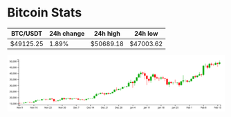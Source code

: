 # Bitcoin Stats

BTC/USDT|24h change|24h high|24h low|
|---|---|---|---|
|$49125.25|1.89%|$50689.18|$47003.62|

<img src="./chart.svg">
